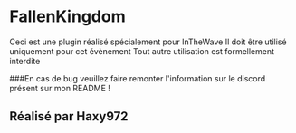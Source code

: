 # FallenKingdom
Ceci est une plugin réalisé spécialement pour InTheWave
Il doit être utilisé uniquement pour cet évènement
Tout autre utilisation est formellement interdite

###En cas de bug veuillez faire remonter l'information sur le discord présent sur mon README !
## Réalisé par Haxy972

